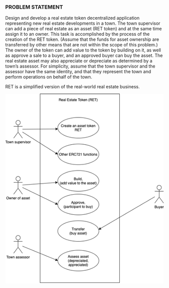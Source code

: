 ### PROBLEM STATEMENT 

Design and develop a real estate token decentralized application representing new real estate developments in a town. The town supervisor can add a piece of real estate as an asset (RET token) and at the same time assign it to an owner. This task is accomplished by the process of the creation of the RET token. (Assume that the funds for asset ownership are transferred by other means that are not within the scope of this problem.) The owner of the token can add value to the token by building on it, as well as approve a sale to a buyer, and an approved buyer can buy the asset. The real estate asset may also appreciate or depreciate as determined by a town’s assessor. For simplicity, assume that the town supervisor and the assessor have the same identity, and that they represent the town and perform operations on behalf of the town.

RET is a simplified version of the real-world real estate business.

![RET](./RET-NFT-Use-case-Diagram.png)